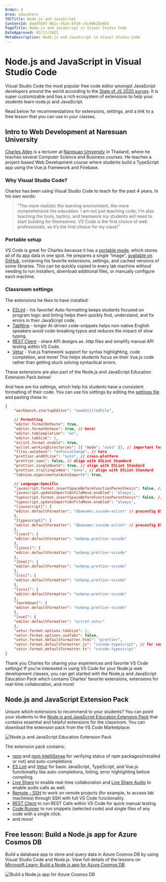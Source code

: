 ```yaml
---
Order: 4
Area: educators
TOCTitle: Node.js and JavaScript
ContentId: 0a44fb8f-961c-4524-8fa9-c4c98618a9b5
PageTitle: Node.js and JavaScript in Visual Studio Code
DateApproved: 02/17/2021
MetaDescription: Node.js and JavaScript in Visual Studio Code
---
```


# Node.js and JavaScript in Visual Studio Code

Visual Studio Code the most popular free code editor amongst JavaScript developers around the world according to the [State of JS 2020 survey](https://2020.stateofjs.com/en-US/other-tools/#text_editors). It is super customizable and has a rich ecosystem of extensions to help your students learn node.js and JavaScript.

Read below for recommendations for extensions, settings, and a link to a free lesson that you can use in your classes.

## Intro to Web Development at Naresuan University

[Charles Allen](https://th.linkedin.com/in/ajahncharles) is a lecturer at [Naresuan University](https://www.nu.ac.th/) in Thailand, where he teaches several Computer Science and Business courses. He teaches a project-based Web Development course where students build a TypeScript app using the Vue.js framework and Firebase.

### Why Visual Studio Code?

Charles has been using Visual Studio Code to teach for the past 4 years. In his own words:

> "The more realistic the learning environment, the more comprehensive the education. I am not just teaching code; I'm also teaching the tools, tactics, and teamwork my students will need to start building for themselves. VS Code is the first choice of web professionals, so it’s the first choice for my class!"

### Portable setup

VS Code is great for Charles because it has a [portable mode](/docs/editor/portable), which stores all of its app data in one spot. He prepares a single “image”, [available on GitHub](https://github.com/AjahnCharles/lab-image-win), containing his favorite extensions, settings, and cached versions of some libraries. This can be quickly copied to every lab machine without needing to run installers, download additional files, or manually configure each machine.

### Classroom settings

The extensions he likes to have installed:
* [ESLint](https://marketplace.visualstudio.com/items?itemName=dbaeumer.vscode-eslint) - his favorite! Auto-formatting keeps students focused on program logic and linting helps them quickly find, understand, and fix errors in their JavaScript code.
* [TabNine](https://marketplace.visualstudio.com/items?itemName=TabNine.tabnine-vscode) - longer AI-driven code-snippets helps non-native English speakers avoid code-breaking typos and reduces the impact of slow typing.
* [REST Client](https://marketplace.visualstudio.com/items?itemName=humao.rest-client) - share API designs as .http files and simplify manual API testing within VS Code.
* [Vetur](https://marketplace.visualstudio.com/items?itemName=octref.vetur) - Vue.js framework support for syntax highlighting, code completion, and more! This helps students focus on their Vue.js code rather than getting stuck solving syntactical errors.

These extensions are also part of the Node.js and JavaScript Education Extension Pack below!


And here are his settings, which help his students have a consistent formatting of their code. You can use his settings by editing the [settings file](/docs/getstarted/settings.md) and pasting these in:

```json
{
    "workbench.startupEditor": "newUntitledFile",

    // Formatting
    "editor.formatOnPaste": true,
    "editor.formatOnSave": true, // hero!
    "editor.tabCompletion": "on",
    "editor.tabSize": 2,
    "eslint.format.enable": true,
    "eslint.workingDirectories": [{ "mode": "auto" }], // important for mono-repo projects
    "files.autoSave": "onFocusChange", // hero
    "prettier.endOfLine": "auto", // cross-platform
    "prettier.semi": false, // align with ESLint Standard
    "prettier.singleQuote": true, // align with ESLint Standard
    "prettier.trailingComma": "none", // align with ESLint Standard
    "tabnine.experimentalAutoImports": true,

    // Language-Specific
    "javascript.format.insertSpaceBeforeFunctionParenthesis": false, // align with ESLint Standard
    "javascript.updateImportsOnFileMove.enabled": "always",
    "typescript.format.insertSpaceBeforeFunctionParenthesis": false, // align with ESLint Standard
    "typescript.updateImportsOnFileMove.enabled": "always",
    "[javascript]": {
    "editor.defaultFormatter": "dbaeumer.vscode-eslint" // preconfig ESLint
    },
    "[typescript]": {
    "editor.defaultFormatter": "dbaeumer.vscode-eslint" // preconfig ESLint
    },
    "[json]": {
    "editor.defaultFormatter": "esbenp.prettier-vscode"
    },
    "[jsonc]": {
    "editor.defaultFormatter": "esbenp.prettier-vscode"
    },
    "[html]": {
    "editor.defaultFormatter": "esbenp.prettier-vscode"
    },
    "[css]": {
    "editor.defaultFormatter": "esbenp.prettier-vscode"
    },
    "[scss]": {
    "editor.defaultFormatter": "esbenp.prettier-vscode"
    },
    "[markdown]": {
    "editor.defaultFormatter": "esbenp.prettier-vscode"
    },
    "[vue]": {
    "editor.defaultFormatter": "octref.vetur"
    },
    "vetur.format.options.tabSize": 2,
    "vetur.format.options.useTabs": false,
    "vetur.format.defaultFormatter.html": "prettier",
    "vetur.format.defaultFormatter.js": "vscode-typescript", // for consistency with TS option
    "vetur.format.defaultFormatter.ts": "vscode-typescript"
}
```

Thank you Charles for sharing your experiences and favorite VS Code settings! If you're interested in using VS Code for your Node.js web development classes, you can get started with the Node.js and JavaScript Education Pack which contains Charles' favorite extensions, extensions for real-time collaboration, and more!

## Node.js and JavaScript Extension Pack

Unsure which extensions to recommend to your students? You can point your students to the [Node.js and JavaScript Education Extension Pack](https://marketplace.visualstudio.com/items?itemName=tanhakabir.python-education-extension-pack) that contains essential and helpful extensions for the classroom. You can download the extension pack from the VS Code Marketplace:

![Node.js and JavaScript Education Extension Pack](images/nodejs/node-js-extension-pack.png)

The extension pack contains:

* [npm](https://marketplace.visualstudio.com/items?itemName=eg2.vscode-npm-script) and [npm IntelliSense](https://marketplace.visualstudio.com/items?itemName=christian-kohler.npm-intellisense) for verifying status of npm packages(installed or not) and auto-completions
* [ES Lint](https://marketplace.visualstudio.com/items?itemName=dbaeumer.vscode-eslint) and [Vetur](https://marketplace.visualstudio.com/items?itemName=octref.vetur) for basic JavaScript, TypeScript, and Vue.js functionality like auto-completions, linting, error highlighting before compiling.
* [Live Share](https://marketplace.visualstudio.com/items?itemName=MS-vsliveshare.vsliveshare-pack) to enable real-time collaboration and [Live Share Audio](https://marketplace.visualstudio.com/items?itemName=MS-vsliveshare.vsliveshare-audio) to enable audio calls as well.
* [Remote - SSH](https://marketplace.visualstudio.com/items?itemName=ms-vscode-remote.remote-ssh) to work on remote projects (for example, to access lab machines) through SSH with full VS Code functionality.
* [REST Client](https://marketplace.visualstudio.com/items?itemName=humao.rest-client) to run REST Calls within VS Code for quick manual testing
* [Code Runner](https://marketplace.visualstudio.com/items?itemName=formulahendry.code-runner) to run snippets (selected code) and single files of any code with a single click.
* and more!

## Free lesson: Build a Node.js app for Azure Cosmos DB

Build a database app to store and query data in Azure Cosmos DB by using Visual Studio Code and Node.js. View full details of the lessons on [Microsoft Learn: Build a Node.js app for Azure Cosmos DB](https://docs.microsoft.com/learn/modules/build-node-cosmos-app-vscode/).

![Build a Node.js app for Azure Cosmos DB](images/nodejs/learn-build-node-app.png)
